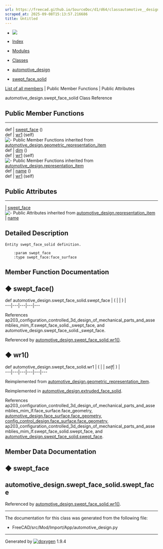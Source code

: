 ```yaml
---
url: https://freecad.github.io/SourceDoc/d1/d64/classautomotive__design_1_1swept__face__solid.html
scraped_at: 2025-09-08T15:13:57.216686
title: Untitled
---
```


  * [ ![](https://www.freecad.org/svg/logo-freecad.svg) ](https://freecadweb.org "FreeCAD")
  * [Index](../../index.html "Index")
  * [Modules](../../modules.html "Modules list")
  * [Classes](../../annotated.html "Annotated list")

  * [automotive_design](../../d4/ddf/namespaceautomotive__design.html)
  * [swept_face_solid](../../d1/d64/classautomotive__design_1_1swept__face__solid.html)

[List of all members](../../d6/de4/classautomotive__design_1_1swept__face__solid-members.html) | Public Member Functions | Public Attributes

automotive_design.swept_face_solid Class Reference

##  Public Member Functions  
  
---  
def | [swept_face](../../d1/d64/classautomotive__design_1_1swept__face__solid.html#aa66713ac491c44290176d613289d2872) ()  
def | [wr1](../../d1/d64/classautomotive__design_1_1swept__face__solid.html#a6ba90dcc401b0d407dd0ba8128a71e4f) (self)  
![-](../../closed.png) Public Member Functions inherited from
[automotive_design.geometric_representation_item](../../de/d5e/classautomotive__design_1_1geometric__representation__item.html)  
def | [dim](../../de/d5e/classautomotive__design_1_1geometric__representation__item.html#aef245618450610e88788dcaea46ad742) ()  
def | [wr1](../../de/d5e/classautomotive__design_1_1geometric__representation__item.html#a9677d2be5fc5c7c8ccb6819380198bbc) (self)  
![-](../../closed.png) Public Member Functions inherited from
[automotive_design.representation_item](../../d3/d20/classautomotive__design_1_1representation__item.html)  
def | [name](../../d3/d20/classautomotive__design_1_1representation__item.html#a33b5812d92aa0d107b4fd4274c17b9d9) ()  
def | [wr1](../../d3/d20/classautomotive__design_1_1representation__item.html#af350c19fc5e5763d4991494a99d979ed) (self)  
  
##  Public Attributes  
  
---  
|
[swept_face](../../d1/d64/classautomotive__design_1_1swept__face__solid.html#ae3ab19b94fa38ab7330d319128a88152)  
![-](../../closed.png) Public Attributes inherited from
[automotive_design.representation_item](../../d3/d20/classautomotive__design_1_1representation__item.html)  
|
[name](../../d3/d20/classautomotive__design_1_1representation__item.html#a3d48fe912053adaf5f187b606fa81c87)  
  
## Detailed Description

    
    
    Entity swept_face_solid definition.
    
        :param swept_face
        :type swept_face:face_surface

## Member Function Documentation

## ◆ swept_face()

def automotive_design.swept_face_solid.swept_face  | ( | | ) |   
---|---|---|---|---  
  
References
ap203_configuration_controlled_3d_design_of_mechanical_parts_and_assemblies_mim_lf.swept_face_solid._swept_face,
and automotive_design.swept_face_solid._swept_face.

Referenced by
[automotive_design.swept_face_solid.wr1()](../../d1/d64/classautomotive__design_1_1swept__face__solid.html#a6ba90dcc401b0d407dd0ba8128a71e4f).

## ◆ wr1()

def automotive_design.swept_face_solid.wr1  | ( |  | _self_| ) |   
---|---|---|---|---|---  
  
Reimplemented from
[automotive_design.geometric_representation_item](../../de/d5e/classautomotive__design_1_1geometric__representation__item.html#a9677d2be5fc5c7c8ccb6819380198bbc).

Reimplemented in
[automotive_design.extruded_face_solid](../../dd/d43/classautomotive__design_1_1extruded__face__solid.html#a2fcf5f4e98797a0fddb17a49ae0b5591).

References
ap203_configuration_controlled_3d_design_of_mechanical_parts_and_assemblies_mim_lf.face_surface.face_geometry,
[automotive_design.face_surface.face_geometry](../../df/d6b/classautomotive__design_1_1face__surface.html#a6627d755c4d2148c31c803c83f733d5e),
[config_control_design.face_surface.face_geometry](../../d4/d2e/classconfig__control__design_1_1face__surface.html#a04ace46f8dc2e22c7f4a28d267531f6a),
ap203_configuration_controlled_3d_design_of_mechanical_parts_and_assemblies_mim_lf.swept_face_solid.swept_face,
and
[automotive_design.swept_face_solid.swept_face](../../d1/d64/classautomotive__design_1_1swept__face__solid.html#ae3ab19b94fa38ab7330d319128a88152).

## Member Data Documentation

## ◆ swept_face

automotive_design.swept_face_solid.swept_face  
---  
  
Referenced by
[automotive_design.swept_face_solid.wr1()](../../d1/d64/classautomotive__design_1_1swept__face__solid.html#a6ba90dcc401b0d407dd0ba8128a71e4f).

* * *

The documentation for this class was generated from the following file:

  * FreeCAD/src/Mod/Import/App/automotive_design.py

* * *

Generated by
[![doxygen](../../doxygen.svg)](https://www.doxygen.org/index.html) 1.9.4

